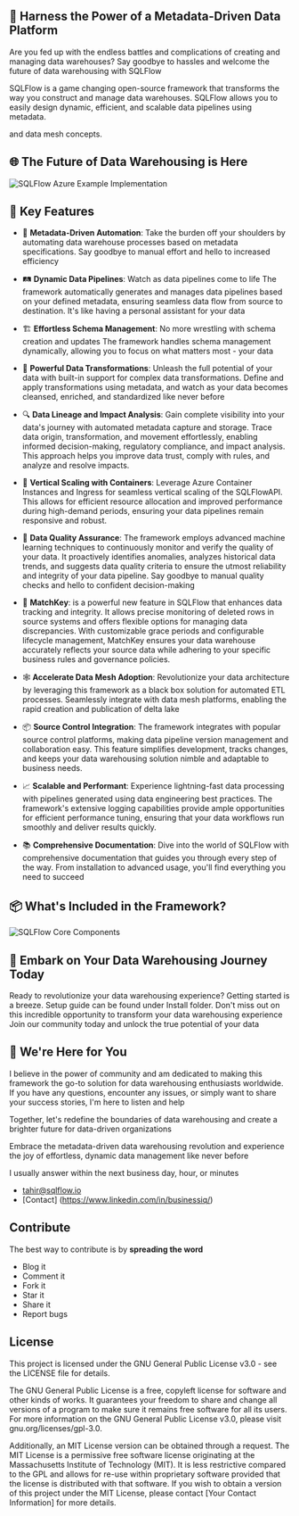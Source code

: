﻿## 🚀 Harness the Power of a Metadata-Driven Data Platform
Are you fed up with the endless battles and complications of creating and managing data warehouses? Say goodbye to hassles and welcome the future of data warehousing with SQLFlow 

SQLFlow is a game changing open-source framework that transforms the way you construct and manage data warehouses. SQLFlow allows you to easily design dynamic, efficient, and scalable data pipelines using metadata.

and data mesh concepts. 

## 🌐 The Future of Data Warehousing is Here
![SQLFlow Azure Example Implementation](https://github.com/TahirRiaz/SQLFlow/assets/73830648/0707ac39-c743-4f34-bb28-bce1b9a497d3)

## 🌟 Key Features
- 🔧 **Metadata-Driven Automation**: Take the burden off your shoulders by automating data warehouse processes based on metadata specifications. Say goodbye to manual effort and hello to increased efficiency

- 🛤️ **Dynamic Data Pipelines**: Watch as data pipelines come to life The framework automatically generates and manages data pipelines based on your defined metadata, ensuring seamless data flow from source to destination. It's like having a personal assistant for your data

- 🏗️ **Effortless Schema Management**: No more wrestling with schema creation and updates The framework handles schema management dynamically, allowing you to focus on what matters most - your data

- 🔀 **Powerful Data Transformations**: Unleash the full potential of your data with built-in support for complex data transformations. Define and apply transformations using metadata, and watch as your data becomes cleansed, enriched, and standardized like never before

- 🔍 **Data Lineage and Impact Analysis**: Gain complete visibility into your data's journey with automated metadata capture and storage. Trace data origin, transformation, and movement effortlessly, enabling informed decision-making, regulatory compliance, and impact analysis. This approach helps you improve data trust, comply with rules, and analyze and resolve impacts.

- 🚀 **Vertical Scaling with Containers**: Leverage Azure Container Instances and Ingress for seamless vertical scaling of the SQLFlowAPI. This allows for efficient resource allocation and improved performance during high-demand periods, ensuring your data pipelines remain responsive and robust.

- 🎯 **Data Quality Assurance**: The framework employs advanced machine learning techniques to continuously monitor and verify the quality of your data. It proactively identifies anomalies, analyzes historical data trends, and suggests data quality criteria to ensure the utmost reliability and integrity of your data pipeline. Say goodbye to manual quality checks and hello to confident decision-making

- 🔑 **MatchKey**: is a powerful new feature in SQLFlow that enhances data tracking and integrity. It allows precise monitoring of deleted rows in source systems and offers flexible options for managing data discrepancies. With customizable grace periods and configurable lifecycle management, MatchKey ensures your data warehouse accurately reflects your source data while adhering to your specific business rules and governance policies. 

- 🕸️ **Accelerate Data Mesh Adoption**: Revolutionize your data architecture by leveraging this framework as a black box solution for automated ETL processes. Seamlessly integrate with data mesh platforms, enabling the rapid creation and publication of delta lake

- 📦 **Source Control Integration**: The framework integrates with popular source control platforms, making data pipeline version management and collaboration easy. This feature simplifies development, tracks changes, and keeps your data warehousing solution nimble and adaptable to business needs.

- 📈 **Scalable and Performant**: Experience lightning-fast data processing with pipelines generated using data engineering best practices. The framework's extensive logging capabilities provide ample opportunities for efficient performance tuning, ensuring that your data workflows run smoothly and deliver results quickly.

- 📚 **Comprehensive Documentation**: Dive into the world of SQLFlow with comprehensive documentation that guides you through every step of the way. From installation to advanced usage, you'll find everything you need to succeed

## 📦 What's Included in the Framework?
![SQLFlow Core Components](https://github.com/TahirRiaz/SQLFlow/assets/73830648/0d00aa45-518b-411a-b03b-02530c30afc8)

## 🚀 Embark on Your Data Warehousing Journey Today
Ready to revolutionize your data warehousing experience? 
Getting started is a breeze. Setup guide can be found under Install folder.
Don't miss out on this incredible opportunity to transform your data warehousing experience
Join our community today and unlock the true potential of your data 

## 🤝 We're Here for You
I believe in the power of community and am dedicated to making this framework the go-to solution for data warehousing enthusiasts worldwide. If you have any questions, encounter any issues, or simply want to share your success stories, I'm here to listen and help 

Together, let's redefine the boundaries of data warehousing and create a brighter future for data-driven organizations 

Embrace the metadata-driven data warehousing revolution and experience the joy of effortless, dynamic data management like never before 

I usually answer within the next business day, hour, or minutes

- tahir@sqlflow.io
- [Contact] (https://www.linkedin.com/in/businessiq/)

## Contribute
The best way to contribute is by **spreading the word**

 - Blog it
 - Comment it
 - Fork it
 - Star it
 - Share it
 - Report bugs

## License
This project is licensed under the GNU General Public License v3.0 - see the LICENSE file for details.

The GNU General Public License is a free, copyleft license for software and other kinds of works. It guarantees your freedom to share and change all versions of a program to make sure it remains free software for all its users. For more information on the GNU General Public License v3.0, please visit gnu.org/licenses/gpl-3.0.

Additionally, an MIT License version can be obtained through a request. The MIT License is a permissive free software license originating at the Massachusetts Institute of Technology (MIT). It is less restrictive compared to the GPL and allows for re-use within proprietary software provided that the license is distributed with that software. If you wish to obtain a version of this project under the MIT License, please contact [Your Contact Information] for more details.
